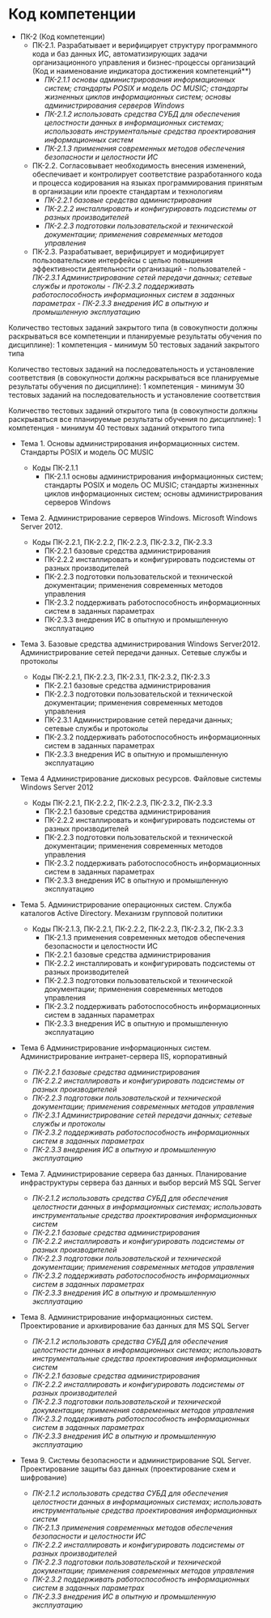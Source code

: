 # Код компетенции
- ПК-2 (Код компетенции)
	- ПК-2.1. Разрабатывает и верифицирует структуру программного кода и баз данных ИС, автоматизирующих задачи организационного управления и бизнес-процессы организаций (Код и наименование индикатора достижения компетенций**)
		- *ПК-2.1.1 основы администрирования информационных систем; стандарты POSIX и модель ОС MUSIC; стандарты жизненных циклов информационных систем; основы администрирования серверов Windows*
		- *ПК-2.1.2 использовать средства СУБД для обеспечения целостности данных в информационных системах; использовать инструментальные средства проектирования информационных систем*
		- *ПК-2.1.3 применения современных методов обеспечения безопасности и целостности ИС*
	- ПК-2.2. Согласовывает необходимость внесения изменений, обеспечивает и контролирует соответствие разработанного кода и процесса кодирования на языках программирования принятым в организации или проекте стандартам и технологиям
		- *ПК-2.2.1 базовые средства администрирования*
		- *ПК-2.2.2 инсталлировать и конфигурировать подсистемы от разных производителей*
		- *ПК-2.2.3 подготовки пользовательской и технической документации; применения современных методов управления*
	- ПК-2.3. Разрабатывает, верифицирует и модифицирует пользовательские интерфейсы с целью повышения эффективности деятельности организаций - пользователей
		  - *ПК-2.3.1 Администрирование сетей передачи данных; сетевые службы и протоколы*
		  - *ПК-2.3.2 поддерживать работоспособность информационных систем в заданных параметрах*
		  - *ПК-2.3.3 внедрения ИС в опытную и промышленную эксплуатацию*

Количество тестовых заданий закрытого типа (в совокупности должны раскрываться все компетенции и планируемые результаты обучения по дисциплине): 1 компетенция - минимум 50 тестовых заданий закрытого типа

Количество тестовых заданий на последовательность и установление соответствия (в совокупности должны раскрываться все планируемые результаты обучения по дисциплине): 1 компетенция - минимум 30 тестовых заданий на последовательность и установление соответствия

Количество тестовых заданий открытого типа (в совокупности должны раскрываться все планируемые результаты обучения по дисциплине): 1 компетенция - минимум 40 тестовых заданий открытого типа


- Тема 1. Основы администрирования информационных систем. Стандарты POSIX и модель ОС MUSIC
	- Коды ПК-2.1.1
		- ПК-2.1.1 основы администрирования информационных систем; стандарты POSIX и модель ОС MUSIC; стандарты жизненных циклов информационных систем; основы администрирования серверов Windows
- Тема 2. Администрирование серверов Windows. Microsoft Windows Server 2012.
	- Коды ПК-2.2.1, ПК-2.2.2, ПК-2.2.3, ПК-2.3.2, ПК-2.3.3 
		- ПК-2.2.1 базовые средства администрирования
		- ПК-2.2.2 инсталлировать и конфигурировать подсистемы от разных производителей
		- ПК-2.2.3 подготовки пользовательской и технической документации; применения современных методов управления
		- ПК-2.3.2 поддерживать работоспособность информационных систем в заданных параметрах
		- ПК-2.3.3 внедрения ИС в опытную и промышленную эксплуатацию
- Тема 3. Базовые средства администрирования Windows Server2012. Администрирование сетей передачи данных. Сетевые службы и протоколы
	- Коды ПК-2.2.1, ПК-2.2.3, ПК-2.3.1, ПК-2.3.2, ПК-2.3.3
		- ПК-2.2.1 базовые средства администрирования
		- ПК-2.2.3 подготовки пользовательской и технической документации; применения современных методов управления
		- ПК-2.3.1 Администрирование сетей передачи данных; сетевые службы и протоколы
		- ПК-2.3.2 поддерживать работоспособность информационных систем в заданных параметрах
		- ПК-2.3.3 внедрения ИС в опытную и промышленную эксплуатацию
- Тема 4 Администрирование дисковых ресурсов. Файловые системы Windows Server 2012
	- Коды ПК-2.2.1, ПК-2.2.2, ПК-2.2.3, ПК-2.3.2, ПК-2.3.3
		- ПК-2.2.1 базовые средства администрирования
		- ПК-2.2.2 инсталлировать и конфигурировать подсистемы от разных производителей
		- ПК-2.2.3 подготовки пользовательской и технической документации; применения современных методов управления
		- ПК-2.3.2 поддерживать работоспособность информационных систем в заданных параметрах
		- ПК-2.3.3 внедрения ИС в опытную и промышленную эксплуатацию
- Тема 5. Администрирование операционных систем. Служба каталогов Active Directory. Механизм групповой политики
	- Коды ПК-2.1.3, ПК-2.2.1, ПК-2.2.2, ПК-2.2.3, ПК-2.3.2, ПК-2.3.3 
		- ПК-2.1.3 применения современных методов обеспечения безопасности и целостности ИС
		- ПК-2.2.1 базовые средства администрирования
		- ПК-2.2.2 инсталлировать и конфигурировать подсистемы от разных производителей
		- ПК-2.2.3 подготовки пользовательской и технической документации; применения современных методов управления
		- ПК-2.3.2 поддерживать работоспособность информационных систем в заданных параметрах
		- ПК-2.3.3 внедрения ИС в опытную и промышленную эксплуатацию
- Тема 6 Администрирование информационных систем. Администрирование интранет-сервера IIS, корпоративный
	- *ПК-2.2.1 базовые средства администрирования*
	- *ПК-2.2.2 инсталлировать и конфигурировать подсистемы от разных производителей*
	- *ПК-2.2.3 подготовки пользовательской и технической документации; применения современных методов управления*
	- *ПК-2.3.1 Администрирование сетей передачи данных; сетевые службы и протоколы*
	- *ПК-2.3.2 поддерживать работоспособность информационных систем в заданных параметрах*
	- *ПК-2.3.3 внедрения ИС в опытную и промышленную эксплуатацию*
- Тема 7. Администрирование сервера баз данных. Планирование инфраструктуры сервера баз данных и выбор версий MS SQL Server
	- *ПК-2.1.2 использовать средства СУБД для обеспечения целостности данных в информационных системах; использовать инструментальные средства проектирования информационных систем*
	- *ПК-2.2.1 базовые средства администрирования*
	- *ПК-2.2.2 инсталлировать и конфигурировать подсистемы от разных производителей*
	- *ПК-2.2.3 подготовки пользовательской и технической документации; применения современных методов управления*
	- *ПК-2.3.2 поддерживать работоспособность информационных систем в заданных параметрах*
	- *ПК-2.3.3 внедрения ИС в опытную и промышленную эксплуатацию*

- Тема 8. Администрирование информационных систем. Проектирование и архивирование баз данных для MS SQL Server
	- *ПК-2.1.2 использовать средства СУБД для обеспечения целостности данных в информационных системах; использовать инструментальные средства проектирования информационных систем*
	- *ПК-2.2.1 базовые средства администрирования*
	- *ПК-2.2.2 инсталлировать и конфигурировать подсистемы от разных производителей*
	- *ПК-2.2.3 подготовки пользовательской и технической документации; применения современных методов управления*
	- *ПК-2.3.2 поддерживать работоспособность информационных систем в заданных параметрах*
	- *ПК-2.3.3 внедрения ИС в опытную и промышленную эксплуатацию*

- Тема 9. Системы безопасности и администрирование SQL Server. Проектирование защиты баз данных (проектирование схем и шифрование)
	- *ПК-2.1.2 использовать средства СУБД для обеспечения целостности данных в информационных системах; использовать инструментальные средства проектирования информационных систем*
	- *ПК-2.1.3 применения современных методов обеспечения безопасности и целостности ИС*
	- *ПК-2.2.2 инсталлировать и конфигурировать подсистемы от разных производителей*
	- *ПК-2.2.3 подготовки пользовательской и технической документации; применения современных методов управления*
	- *ПК-2.3.2 поддерживать работоспособность информационных систем в заданных параметрах*
	- *ПК-2.3.3 внедрения ИС в опытную и промышленную эксплуатацию*
